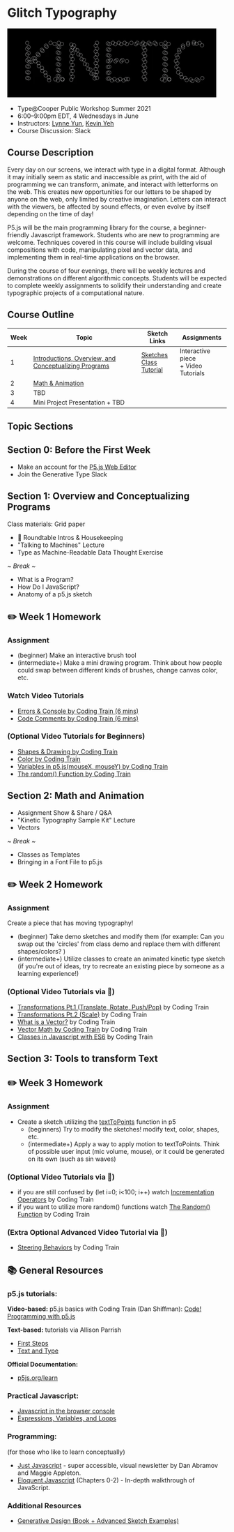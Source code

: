 # Glitch Typography

![](img/Kinetic_website.gif)

- Type@Cooper Public Workshop Summer 2021
- 6:00–9:00pm EDT, 4 Wednesdays in June
- Instructors: [Lynne Yun](https://lynneyun.com), [Kevin Yeh](http://kevbk.com)
- Course Discussion: Slack

## Course Description

Every day on our screens, we interact with type in a digital format. Although it may initially seem as static and inaccessible as print, with the aid of programming we can transform, animate, and interact with letterforms on the web. This creates new opportunities for our letters to be shaped by anyone on the web, only limited by creative imagination. Letters can interact with the viewers, be affected by sound effects, or even evolve by itself depending on the time of day! 

P5.js will be the main programming library for the course, a beginner-friendly Javascript framework. Students who are new to programming are welcome. Techniques covered in this course will include building visual compositions with code, manipulating pixel and vector data, and implementing them in real-time applications on the browser.

During the course of four evenings, there will be weekly lectures and demonstrations on different algorithmic concepts. Students will be expected to complete weekly assignments to solidify their understanding and create typographic projects of a computational nature. 

## Course Outline 

|Week|Topic| Sketch Links |Assignments
|-----|----|-----------|------
|1|[Introductions, Overview, and Conceptualizing Programs](#section-1-overview-and-conceptualizing-programs)|[Sketches](https://editor.p5js.org/kyeah/collections/1_JEsYCEw) <br> [Class Tutorial](tutorials/1-programs-js-and-p5.md)|Interactive piece <br> + Video Tutorials
|2|[Math & Animation](#section-2-math-and-animation) | | 
|3|TBD| | 
|4|Mini Project Presentation + TBD| |


## Topic Sections

## Section 0: Before the First Week
- Make an account for the [P5.js Web Editor](https://editor.p5js.org/)
- Join the Generative Type Slack 

## Section 1: Overview and Conceptualizing Programs

Class materials: Grid paper

- 👋 Roundtable Intros & Housekeeping
- "Talking to Machines" Lecture
- Type as Machine-Readable Data Thought Exercise

*~ Break ~*

- What is a Program?
- How Do I JavaScript?
- Anatomy of a p5.js sketch


## ✏️ Week 1 Homework

### Assignment
* (beginner) Make an interactive brush tool
* (intermediate+) Make a mini drawing program. Think about how people could swap between different kinds of brushes, change canvas color, etc.

### Watch Video Tutorials

* [Errors & Console by Coding Train (6 mins)](https://youtu.be/LuGsp5KeJMM)
* [Code Comments by Coding Train (6 mins)](https://youtu.be/xJcrPJuem5Q)

### (Optional Video Tutorials for Beginners)

* [Shapes & Drawing by Coding Train](https://youtu.be/c3TeLi6Ns1E)
* [Color by Coding Train](https://youtu.be/riiJTF5-N7c)
* [Variables in p5.js(mouseX, mouseY) by Coding Train](https://www.youtube.com/watch?v=RnS0YNuLfQQ&list=PLRqwX-V7Uu6Zy51Q-x9tMWIv9cueOFTFA&t=0s)
* [The random() Function by Coding Train](https://youtu.be/nfmV2kuQKwA)

## Section 2: Math and Animation

- Assignment Show & Share / Q&A
- "Kinetic Typography Sample Kit" Lecture
- Vectors

*~ Break ~*

- Classes as Templates
- Bringing in a Font File to p5.js

## ✏️ Week 2 Homework

### Assignment
Create a piece that has moving typography!

* (beginner) Take demo sketches and modify them (for example: Can you swap out the 'circles' from class demo and replace them with different shapes/colors? )
* (intermediate+) Utilize classes to create an animated kinetic type sketch (if you're out of ideas, try to recreate an existing piece by someone as a learning experience!)

### (Optional Video Tutorials via 🚂)

* [Transformations Pt.1 (Translate, Rotate, Push/Pop)](https://www.youtube.com/watch?v=o9sgjuh-CBM)  by Coding Train
* [Transformations Pt.2 (Scale)](https://www.youtube.com/watch?v=pkHZTWOoTLM) by Coding Train
* [What is a Vector?](https://www.youtube.com/watch?v=bKEaK7WNLzM) by Coding Train
* [Vector Math by Coding Train](https://www.youtube.com/watch?v=Rob0pbE7kks) by Coding Train
* [Classes in Javascript with ES6](https://www.youtube.com/watch?v=T-HGdc8L-7w&t=1122s) by Coding Train

## Section 3: Tools to transform Text

## ✏️ Week 3 Homework

### Assignment

* Create a sketch utilizing the [textToPoints](https://p5js.org/reference/#/p5.Font/textToPoints) function in p5
	* (beginners) Try to modify the sketches! modify text, color, shapes, etc. 
	* (intermediate+) Apply a way to apply motion to textToPoints. Think of possible user input (mic volume, mouse), or it could be generated on its own (such as sin waves)

### (Optional Video Tutorials via 🚂)

* if you are still confused by (let i=0; i<100; i++) watch [Incrementation Operators](https://www.youtube.com/watch?v=T26OJGjI8qI) by Coding Train
* if you want to utilize more random() functions watch [The Random() Function](https://www.youtube.com/watch?v=POn4cZ0jL-o&t=1s) by Coding Train

### (Extra Optional Advanced Video Tutorial via 🚂)

* [Steering Behaviors](https://thecodingtrain.com/CodingChallenges/059-steering-text-paths.html) by Coding Train



## 📚 General Resources

### p5.js tutorials:

**Video-based:** p5.js basics with Coding Train (Dan Shiffman): 
[Code! Programming with p5.js](https://www.youtube.com/playlist?list=PLRqwX-V7Uu6Zy51Q-x9tMWIv9cueOFTFA)

**Text-based:** tutorials via Allison Parrish
* [First Steps](https://creative-coding.decontextualize.com/first-steps/)
* [Text and Type](https://creative-coding.decontextualize.com/text-and-type/)

**Official Documentation:**
* [p5js.org/learn](https://p5js.org/learn/)

### Practical Javascript:

* [Javascript in the browser console](https://creative-coding.decontextualize.com/browser-console/)
* [Expressions, Variables, and Loops](https://creative-coding.decontextualize.com/expressions-variables-and-loops/)

### Programming: 
(for those who like to learn conceptually)
  
* [Just Javascript](https://justjavascript.com/) - super accessible, visual newsletter by Dan Abramov and Maggie Appleton.
* [Eloquent Javascript](https://eloquentjavascript.net/00_intro.html) (Chapters 0-2) - In-depth walkthrough of JavaScript.

### Additional Resources
* [Generative Design (Book + Advanced Sketch Examples)](http://www.generative-gestaltung.de/2/)
